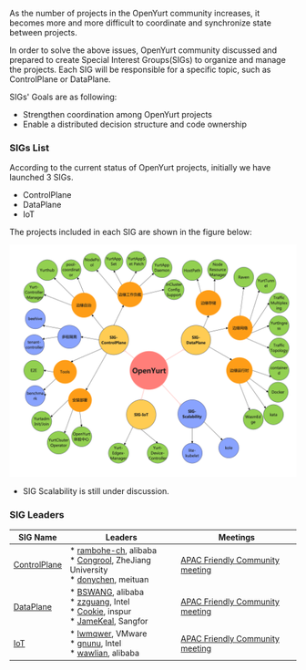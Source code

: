 As the number of projects in the OpenYurt community increases, it becomes more and more difficult
to coordinate and synchronize state between projects.

In order to solve the above issues, OpenYurt community discussed and prepared to create Special Interest Groups(SIGs)
to organize and manage the projects. Each SIG will be responsible for a specific topic, such as ControlPlane or DataPlane.

SIGs' Goals are as following:
- Strengthen coordination among OpenYurt projects
- Enable a distributed decision structure and code ownership

### SIGs List

According to the current status of OpenYurt projects, initially we have launched 3 SIGs.
- ControlPlane
- DataPlane
- IoT

The projects included in each SIG are shown in the figure below:

![openyurt-sigs](docs/img/openyurt-sigs.png)

* SIG Scalability is still under discussion.

### SIG Leaders

| SIG Name | Leaders | Meetings |
| ---- | --------- | ----------- |
| [ControlPlane]() | * [rambohe-ch](https://github.com/rambohe-ch), alibaba<br>* [Congrool](https://github.com/Congrool), ZheJiang University <br>* [donychen](https://github.com/donychen1134), meituan| [APAC Friendly Community meeting](https://calendar.google.com/calendar/u/0?cid=c3VudDRtODc2Y2c3Ymk3anN0ZDdkbHViZzRAZ3JvdXAuY2FsZW5kYXIuZ29vZ2xlLmNvbQ) |
| [DataPlane]() | * [BSWANG](https://github.com/BSWANG), alibaba<br>* [zzguang](https://github.com/zzguang), Intel<br>* [Cookie](https://github.com/luckymrwang), inspur<br>* [JameKeal](https://github.com/JameKeal), Sangfor | [APAC Friendly Community meeting](https://calendar.google.com/calendar/u/0?cid=c3VudDRtODc2Y2c3Ymk3anN0ZDdkbHViZzRAZ3JvdXAuY2FsZW5kYXIuZ29vZ2xlLmNvbQ) |
| [IoT]() | * [lwmqwer](https://github.com/lwmqwer), VMware<br>* [gnunu](https://github.com/gnunu), Intel<br>* [wawlian](https://github.com/wawlian), alibaba | [APAC Friendly Community meeting](https://calendar.google.com/calendar/u/0?cid=c3VudDRtODc2Y2c3Ymk3anN0ZDdkbHViZzRAZ3JvdXAuY2FsZW5kYXIuZ29vZ2xlLmNvbQ) |

